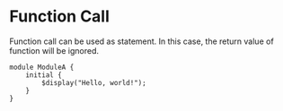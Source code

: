 # Function Call

Function call can be used as statement.
In this case, the return value of function will be ignored.

```veryl,playground
module ModuleA {
    initial {
        $display("Hello, world!");
    }
}
```
